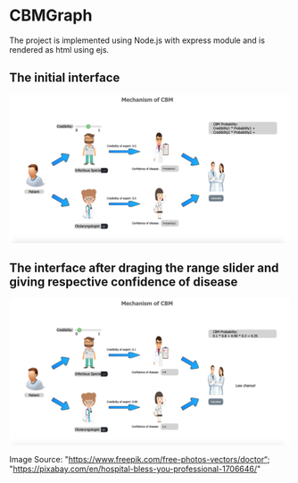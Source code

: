 # CBMGraph
The project is implemented using Node.js with express module and is rendered as html using ejs.

## The initial interface
![alt text](cbm1.png)
## The interface after draging the range slider and giving respective confidence of disease 
![alt text](cbm2.png)

Image Source: "https://www.freepik.com/free-photos-vectors/doctor“; 
              "https://pixabay.com/en/hospital-bless-you-professional-1706646/"
